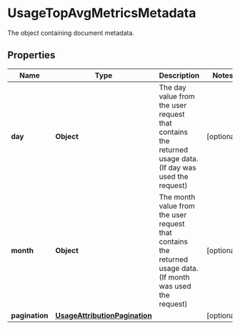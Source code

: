 

# UsageTopAvgMetricsMetadata

The object containing document metadata.

## Properties

Name | Type | Description | Notes
------------ | ------------- | ------------- | -------------
**day** | **Object** | The day value from the user request that contains the returned usage data. (If day was used the request) |  [optional]
**month** | **Object** | The month value from the user request that contains the returned usage data. (If month was used the request) |  [optional]
**pagination** | [**UsageAttributionPagination**](UsageAttributionPagination.md) |  |  [optional]



